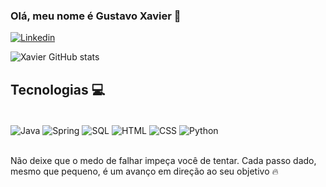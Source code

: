 ### Olá, meu nome é Gustavo Xavier 👋


[![Linkedin](https://img.shields.io/badge/LinkedIn-0077B5?style=for-the-badge&logo=linkedin&logoColor=white)](https://www.linkedin.com/in/gustavo-xavier-sales-963b65206/)


![Xavier GitHub stats](https://github-readme-stats.vercel.app/api?username=gxsales&show_icons=true&theme=dracula)

## Tecnologias 💻

<div style="display: inline_block"><br/>
    <img align="center" alt ="Java" src="https://img.shields.io/badge/Java-ED8B00?style=for-the-badge&logo=openjdk&logoColor=white"/>
    <img align="center" alt ="Spring" src="https://img.shields.io/badge/Spring-6DB33F?style=for-the-badge&logo=spring&logoColor=white"/>
    <img align="center" alt ="SQL" src="https://img.shields.io/badge/MySQL-005C84?style=for-the-badge&logo=mysql&logoColor=white"/>
    <img align="center" alt ="HTML" src="https://img.shields.io/badge/HTML-239120?style=for-the-badge&logo=html5&logoColor=white"/>
    <img align="center" alt ="CSS" src="https://img.shields.io/badge/CSS-239120?&style=for-the-badge&logo=css3&logoColor=whit"/>
    <img align="center" alt ="Python" src="https://img.shields.io/badge/Python-3776AB?style=for-the-badge&logo=python&logoColor=white"/>
</div><br/>

Não deixe que o medo de falhar impeça você de tentar. Cada passo dado, mesmo que pequeno, é um avanço em direção ao seu objetivo 🔥
